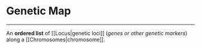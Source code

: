 # Genetic Map
---
An **ordered list** of [[Locus|genetic loci]] (*genes or other genetic markers*) along a [[Chromosomes|chromosome]].